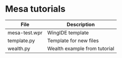 # Mesa tutorials

File|Description
-------------|-----------------------------------------------------------------------------------------
mesa-test.wpr|WingIDE template
template.py|Template for new files
wealth.py|Wealth example from tutorial

